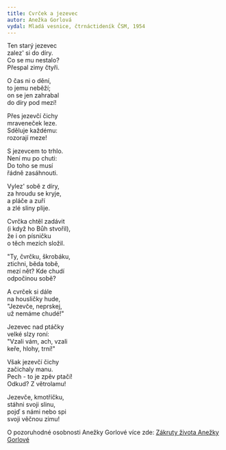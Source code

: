 ```yaml
---
title: Cvrček a jezevec
autor: Anežka Gorlová
vydal: Mladá vesnice, čtrnáctideník ČSM, 1954
---
```


Ten starý jezevec   
zalez' si do díry.  
Co se mu nestalo?   
Přespal zimy čtyři.

O čas ni o dění,  
to jemu neběží;    
on se jen zahrabal    
do díry pod mezí!

Přes jezevčí čichy   
mraveneček leze.   
Sděluje každému:  
rozorají meze!

S jezevcem to trhlo.  
Není mu po chuti:  
Do toho se musí   
řádně zasáhnouti.

Vylez' sobě z díry,   
za hroudu se kryje,   
a pláče a zuří      
a zlé sliny plije.

Cvrčka chtěl zadávit    
(i když ho Bůh stvořil),   
že i on písničku     
o těch mezích složil.

"Ty, čvrčku, škrobáku,  
ztichni, běda tobě,   
mezí nět? Kde chudí   
odpočinou sobě?

A cvrček si dále    
na housličky hude,  
"Jezevče, neprskej,   
už nemáme chudé!"

Jezevec nad ptáčky   
velké slzy roní:     
"Vzali vám, ach, vzali   
keře, hlohy, trní!"

Však jezevčí čichy   
začichaly manu.     
Pech - to je zpěv ptačí!   
Odkud? Z větrolamu!

Jezevče, kmotříčku,   
stáhni svoji slinu,   
pojď s námi nebo spi    
svoji věčnou zimu!

O pozoruhodné osobnosti Anežky Gorlové více zde:
[Zákruty života Anežky Gorlové](https://www.kulturni-noviny.cz/nezavisle-vydavatelske-a-medialni-druzstvo/archiv/online/2015/12-2015/550d9bdf7be69)